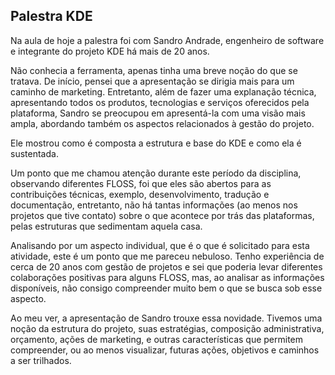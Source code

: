 ## Palestra KDE 

Na aula de hoje a palestra foi com Sandro Andrade, engenheiro de software e integrante do projeto KDE há mais de 20 anos.

Não conhecia a ferramenta, apenas tinha uma breve noção do que se tratava. 
De início, pensei que a apresentação se dirigia mais para um caminho de marketing. Entretanto, além de fazer uma explanação técnica, apresentando todos os produtos, tecnologias e serviços oferecidos pela plataforma, Sandro se preocupou em apresentá-la com uma visão mais ampla, abordando também os aspectos relacionados à gestão do projeto.

Ele mostrou como é composta a estrutura e base do KDE e como ela é sustentada.

Um ponto que me chamou atenção durante este período da disciplina, observando diferentes FLOSS, foi que eles são abertos para as contribuições técnicas, exemplo, desenvolvimento, tradução e documentação, entretanto, não há tantas informações (ao menos nos projetos que tive contato) sobre o que acontece por trás das plataformas, pelas estruturas que sedimentam aquela casa.

Analisando por um aspecto individual, que é o que é solicitado para esta atividade, este é um ponto que me pareceu nebuloso. Tenho experiência de cerca de 20 anos com gestão de projetos e sei que poderia levar diferentes colaborações positivas para alguns FLOSS, mas, ao analisar as informações disponíveis, não consigo compreender muito bem o que se busca sob esse aspecto.

Ao meu ver, a apresentação de Sandro trouxe essa novidade. Tivemos uma noção da estrutura do projeto, suas estratégias, composição administrativa, orçamento, ações de marketing, e outras características que permitem compreender, ou ao menos visualizar, futuras ações, objetivos e caminhos a ser trilhados.